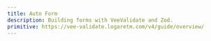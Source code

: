 ```yaml
---
title: Auto Form
description: Building forms with VeeValidate and Zod.
primitive: https://vee-validate.logaretm.com/v4/guide/overview/
---
```


<ComponentPreview name="AutoForm" />
